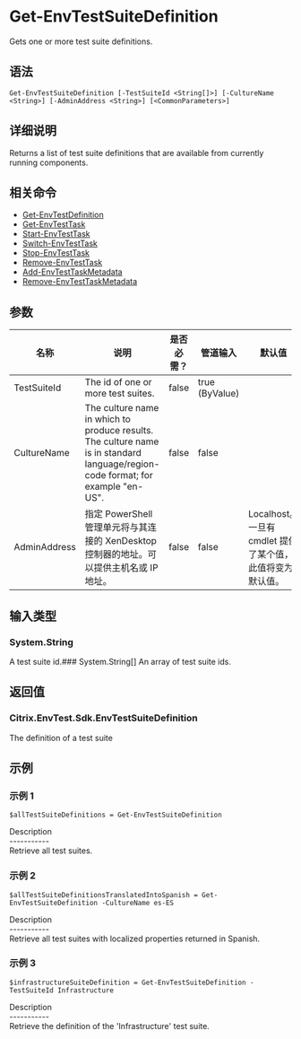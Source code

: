 # Get-EnvTestSuiteDefinition

Gets one or more test suite definitions.

## 语法

    Get-EnvTestSuiteDefinition [-TestSuiteId <String[]>] [-CultureName <String>] [-AdminAddress <String>] [<CommonParameters>]
    

## 详细说明

Returns a list of test suite definitions that are available from currently running components.

## 相关命令

- [Get-EnvTestDefinition](Get-EnvTestDefinition.html)
- [Get-EnvTestTask](Get-EnvTestTask.html)
- [Start-EnvTestTask](Start-EnvTestTask.html)
- [Switch-EnvTestTask](Switch-EnvTestTask.html)
- [Stop-EnvTestTask](Stop-EnvTestTask.html)
- [Remove-EnvTestTask](Remove-EnvTestTask.html)
- [Add-EnvTestTaskMetadata](Add-EnvTestTaskMetadata.html)
- [Remove-EnvTestTaskMetadata](Remove-EnvTestTaskMetadata.html)

## 参数

| 名称           | 说明                                                                                                                              | 是否必需？ | 管道输入           | 默认值                                   |
| ------------ | ------------------------------------------------------------------------------------------------------------------------------- | ----- | -------------- | ------------------------------------- |
| TestSuiteId  | The id of one or more test suites.                                                                                              | false | true (ByValue) |                                       |
| CultureName  | The culture name in which to produce results. The culture name is in standard language/region-code format; for example "en-US". | false | false          |                                       |
| AdminAddress | 指定 PowerShell 管理单元将与其连接的 XenDesktop 控制器的地址。可以提供主机名或 IP 地址。                                                                      | false | false          | Localhost。一旦有 cmdlet 提供了某个值，此值将变为默认值。 |

## 输入类型

### System.String

A test suite id.### System.String[] An array of test suite ids.

## 返回值

### Citrix.EnvTest.Sdk.EnvTestSuiteDefinition

The definition of a test suite

## 示例

### 示例 1

    $allTestSuiteDefinitions = Get-EnvTestSuiteDefinition
    

Description  
\---\---\-----  
Retrieve all test suites.

### 示例 2

    $allTestSuiteDefinitionsTranslatedIntoSpanish = Get-EnvTestSuiteDefinition -CultureName es-ES
    

Description  
\---\---\-----  
Retrieve all test suites with localized properties returned in Spanish.

### 示例 3

    $infrastructureSuiteDefinition = Get-EnvTestSuiteDefinition -TestSuiteId Infrastructure
    

Description  
\---\---\-----  
Retrieve the definition of the 'Infrastructure' test suite.